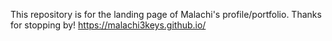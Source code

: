 This repository is for the landing page of Malachi's profile/portfolio. Thanks for stopping by!
https://malachi3keys.github.io/